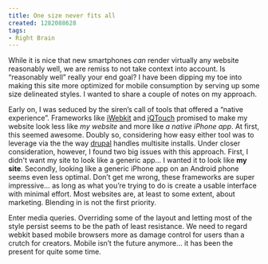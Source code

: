 ```yaml
---
title: One size never fits all
created: 1282088628
tags:
- Right Brain
---
```

While it is nice that new smartphones <em>can</em> render virtually any website reasonably well, we are remiss to not take context into account. Is &ldquo;reasonably well&rdquo; really your end goal? I have been dipping my toe into making this site more optimized for mobile consumption by serving up some size delineated styles. I wanted to share a couple of notes on my approach.

Early on, I was seduced by the siren&rsquo;s call of tools that offered a &ldquo;native experience&rdquo;. Frameworks like <a href="http://iwebkit.net">iWebkit</a> and <a href="http://jqtouch.com">jQTouch</a> promised to make my website look less like <em>my website</em> and more like <em>a native iPhone app</em>. At first, this seemed awesome. Doubly so, considering how easy either tool was to leverage via the the way <a href="http://drupal.org">drupal</a> handles multisite installs. Under closer consideration, however, I found two big issues with this approach. First, I didn't want my site to look like a generic app&hellip; I wanted it to look like <strong>my site</strong>. Secondly, looking like a generic iPhone app on an Android phone seems even less optimal. Don&rsquo;t get me wrong, these frameworks are super impressive&hellip; as long as what you&rsquo;re trying to do is create a usable interface with minimal effort. Most websites are, at least to some extent, about marketing. Blending in is not the first priority.

Enter media queries. Overriding some of the layout and letting most of the style persist seems to be the path of least resistance. We need to regard webkit based mobile browsers more as damage control for users than a crutch for creators. Mobile isn&rsquo;t the future anymore&hellip; it has been the present for quite some time.
